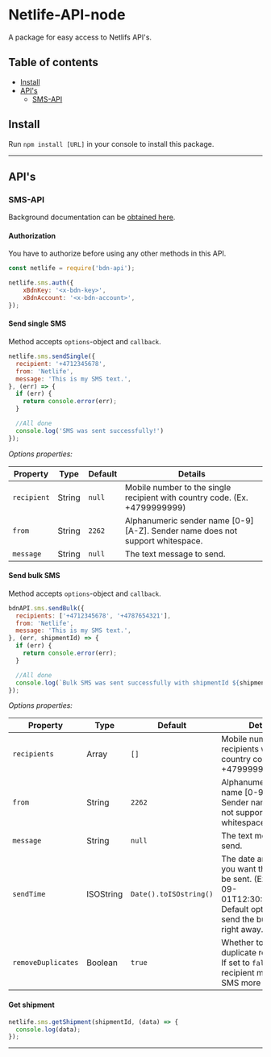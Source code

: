 # Netlife-API-node

A package for easy access to Netlifs API's.

## Table of contents
- [Install](#install)
- [API's](#apis)
  - [SMS-API](#sms-api)

## Install
Run `npm install [URL]` in your console to install this package.

---

## API's
### SMS-API
Background documentation can be [obtained here](https://secure.bringcrm.no/api/sms/v1).
#### Authorization

You have to authorize before using any other methods in this API.
```js
const netlife = require('bdn-api');

netlife.sms.auth({
    xBdnKey: '<x-bdn-key>',
    xBdnAccount: '<x-bdn-account>',
});
```

#### Send single SMS
Method accepts `options`-object and `callback`.
```js
netlife.sms.sendSingle({
  recipient: '+4712345678',
  from: 'Netlife',
  message: 'This is my SMS text.',
}, (err) => {
  if (err) {
    return console.error(err);
  }

  //All done
  console.log('SMS was sent successfully!')
});
```
*Options properties:*

| Property    | Type   | Default | Details                                                                        |
|-------------|--------|---------|--------------------------------------------------------------------------------|
| `recipient` | String | `null`  | Mobile number to the single recipient with country code. (Ex. +4799999999)     |
| `from`      | String | `2262`  | Alphanumeric sender name [0-9] [A-Z]. Sender name does not support whitespace. |
| `message`   | String | `null`  | The text message to send.                                                      |


#### Send bulk SMS
Method accepts `options`-object and `callback`.
```js
bdnAPI.sms.sendBulk({
  recipients: ['+4712345678', '+4787654321'],
  from: 'Netlife',
  message: 'This is my SMS text.',
}, (err, shipmentId) => {
  if (err) {
    return console.error(err);
  }

  //All done
  console.log(`Bulk SMS was sent successfully with shipmentId ${shipmentId}!`);
});
```
*Options properties:*

| Property           | Type      | Default                | Details                                                                                                                            |
|--------------------|-----------|------------------------|------------------------------------------------------------------------------------------------------------------------------------|
| `recipients`       | Array     | `[]`                   | Mobile number to recipients with country code. (Ex. +4799999999).                                                                  |
| `from`             | String    | `2262`                 | Alphanumeric sender name [0-9] [A-Z]. Sender name does not support whitespace.                                                     |
| `message`          | String    | `null`                 | The text message to send.                                                                                                          |
| `sendTime`         | ISOString | `Date().toISOstring()` | The date and time you want the SMS to be sent. (Ex. '2017-09-01T12:30:00.000Z'). Default option will send the bulk SMS right away. |
| `removeDuplicates` | Boolean   | `true`                 | Whether to remove duplicate recipients. If set to `false` a recipient may get the SMS more then once.                              |


#### Get shipment
```js
netlife.sms.getShipment(shipmentId, (data) => {
  console.log(data);
});
```
---
